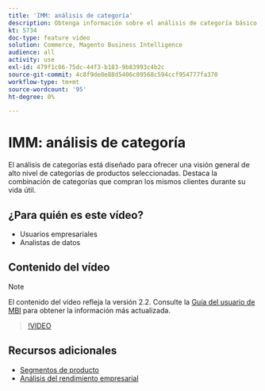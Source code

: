 ```yaml
---
title: 'IMM: análisis de categoría'
description: Obtenga información sobre el análisis de categoría básico y el valor de duración de los clientes.
kt: 5734
doc-type: feature video
solution: Commerce, Magento Business Intelligence
audience: all
activity: use
exl-id: 479f1c86-75dc-44f3-b183-9b83993c4b2c
source-git-commit: 4c8f9de0e88d5406c09568c594ccf954777fa370
workflow-type: tm+mt
source-wordcount: '95'
ht-degree: 0%

---
```


# IMM: análisis de categoría

El análisis de categorías está diseñado para ofrecer una visión general de alto nivel de categorías de productos seleccionadas. Destaca la combinación de categorías que compran los mismos clientes durante su vida útil.

## ¿Para quién es este vídeo?

- Usuarios empresariales
- Analistas de datos

## Contenido del vídeo

>[!NOTE]
>
>El contenido del vídeo refleja la versión 2.2. Consulte la [Guía del usuario de MBI](https://docs.magento.com/mbi/) para obtener la información más actualizada.

>[!VIDEO](https://video.tv.adobe.com/v/37904/?quality=12&learn=on)

## Recursos adicionales

- [Segmentos de producto](https://docs.magento.com/mbi/best-practices/segment-filter.html#product-segments)
- [Análisis del rendimiento empresarial](https://docs.magento.com/mbi/data-analyst/analysis/bus-perf-analysis.html)
